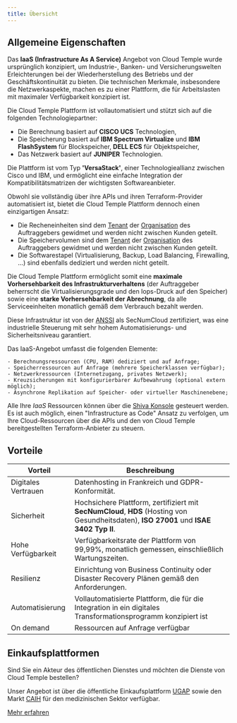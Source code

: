 ```yaml
---
title: Übersicht
---
```


## Allgemeine Eigenschaften

Das __IaaS (Infrastructure As A Service)__ Angebot von Cloud Temple wurde ursprünglich konzipiert, um Industrie-, Banken- und Versicherungswelten Erleichterungen bei der Wiederherstellung des Betriebs und der Geschäftskontinuität zu bieten.
Die technischen Merkmale, insbesondere die Netzwerkaspekte, machen es zu einer Plattform, die für Arbeitslasten mit maximaler Verfügbarkeit konzipiert ist.

Die Cloud Temple Plattform ist vollautomatisiert und stützt sich auf die folgenden Technologiepartner:

- Die Berechnung basiert auf __CISCO UCS__ Technologien,
- Die Speicherung basiert auf __IBM Spectrum Virtualize__ und __IBM FlashSystem__ für Blockspeicher, __DELL ECS__ für Objektspeicher,
- Das Netzwerk basiert auf __JUNIPER__ Technologien.

Die Plattform ist vom Typ __'VersaStack'__, einer Technologieallianz zwischen Cisco und IBM, und ermöglicht eine einfache Integration der Kompatibilitätsmatrizen der wichtigsten Softwareanbieter.

Obwohl sie vollständig über ihre APIs und ihren Terraform-Provider automatisiert ist, bietet die Cloud Temple Plattform dennoch einen einzigartigen Ansatz:

- Die Recheneinheiten sind dem [Tenant](../console/tenants.md) der [Organisation](../console/organisations.md) des Auftraggebers gewidmet und werden nicht zwischen Kunden geteilt.
- Die Speichervolumen sind dem [Tenant](../console/tenants.md) der [Organisation](../console/organisations.md) des Auftraggebers gewidmet und werden nicht zwischen Kunden geteilt.
- Die Softwarestapel (Virtualisierung, Backup, Load Balancing, Firewalling, ...) sind ebenfalls dediziert und werden nicht geteilt.

Die Cloud Temple Plattform ermöglicht somit eine __maximale Vorhersehbarkeit des Infrastrukturverhaltens__ (der Auftraggeber beherrscht die Virtualisierungsgrade und den Iops-Druck auf den Speicher) sowie eine __starke Vorhersehbarkeit der Abrechnung__, da alle Serviceeinheiten monatlich gemäß dem Verbrauch bezahlt werden.

Diese Infrastruktur ist von der [ANSSI](https://www.ssi.gouv.fr/) als SecNumCloud zertifiziert, was eine industrielle Steuerung mit sehr hohem Automatisierungs- und Sicherheitsniveau garantiert.

Das IaaS-Angebot umfasst die folgenden Elemente:

    - Berechnungsressourcen (CPU, RAM) dediziert und auf Anfrage;
    - Speicherressourcen auf Anfrage (mehrere Speicherklassen verfügbar);
    - Netzwerkressourcen (Internetzugang, privates Netzwerk);
    - Kreuzsicherungen mit konfigurierbarer Aufbewahrung (optional extern möglich);
    - Asynchrone Replikation auf Speicher- oder virtueller Maschinenebene;

Alle Ihre _IaaS_ Ressourcen können über die [Shiva Konsole](../console/console.md) gesteuert werden. 
Es ist auch möglich, einen "Infrastructure as Code" Ansatz zu verfolgen, um Ihre Cloud-Ressourcen über die APIs und den von Cloud Temple bereitgestellten Terraform-Anbieter zu steuern.


## Vorteile
| Vorteil               | Beschreibung                                                                                                                                     |   
|-----------------------|--------------------------------------------------------------------------------------------------------------------------------------------------|
| Digitales Vertrauen   | Datenhosting in Frankreich und GDPR-Konformität.                                                                                                  |   
| Sicherheit            | Hochsichere Plattform, zertifiziert mit __SecNumCloud__, __HDS__ (Hosting von Gesundheitsdaten), __ISO 27001__ und __ISAE 3402 Typ II__.        |  
| Hohe Verfügbarkeit    | Verfügbarkeitsrate der Plattform von 99,99%, monatlich gemessen, einschließlich Wartungszeiten.                                                   |   
| Resilienz             | Einrichtung von Business Continuity oder Disaster Recovery Plänen gemäß den Anforderungen.                                                        |
| Automatisierung       | Vollautomatisierte Plattform, die für die Integration in ein digitales Transformationsprogramm konzipiert ist                                      |
| On demand             | Ressourcen auf Anfrage verfügbar                                                                                                                  |


## Einkaufsplattformen

Sind Sie ein Akteur des öffentlichen Dienstes und möchten die Dienste von Cloud Temple bestellen?

Unser Angebot ist über die öffentliche Einkaufsplattform [UGAP](https://cloudtour.capgemini.fr/partenaires/cloud-temple) sowie den Markt [CAIH](https://www.caih-sante.org) für den medizinischen Sektor verfügbar.

[Mehr erfahren](https://www.cloud-temple.com/cloud-souverain-disponible-via-lugap/)
